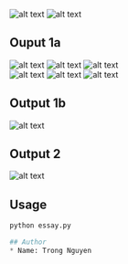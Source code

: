 ![alt text](input1.jpg)
![alt text](input2.png)

## Ouput 1a
![alt text](output_1a_yellow.jpg)
![alt text](output_1a_orange.jpg)
![alt text](output_1a_red.jpg)  
![alt text](output_1a_blue.jpg)
![alt text](output_1a_green.jpg)
![alt text](output_1a_purple.jpg)

## Output 1b
![alt text](output_1b.jpg)

## Output 2
![alt text](output_2.png)

## Usage
```python
python essay.py

## Author
* Name: Trong Nguyen
